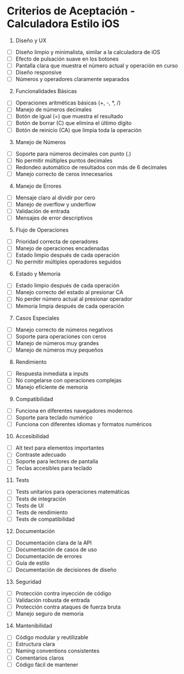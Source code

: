 # Criterios de Aceptación - Calculadora Estilo iOS
1. Diseño y UX
- [ ] Diseño limpio y minimalista, similar a la calculadora de iOS
- [ ] Efecto de pulsación suave en los botones
- [ ] Pantalla clara que muestra el número actual y operación en curso
- [ ] Diseño responsive
- [ ] Números y operadores claramente separados
2. Funcionalidades Básicas
- [ ] Operaciones aritméticas básicas (+, -, *, /)
- [ ] Manejo de números decimales
- [ ] Botón de igual (=) que muestra el resultado
- [ ] Botón de borrar (C) que elimina el último dígito
- [ ] Botón de reinicio (CA) que limpia toda la operación
3. Manejo de Números
- [ ] Soporte para números decimales con punto (.)
- [ ] No permitir múltiples puntos decimales
- [ ] Redondeo automático de resultados con más de 6 decimales
- [ ] Manejo correcto de ceros innecesarios
4. Manejo de Errores
- [ ] Mensaje claro al dividir por cero
- [ ] Manejo de overflow y underflow
- [ ] Validación de entrada
- [ ] Mensajes de error descriptivos
5. Flujo de Operaciones
- [ ] Prioridad correcta de operadores
- [ ] Manejo de operaciones encadenadas
- [ ] Estado limpio después de cada operación
- [ ] No permitir múltiples operadores seguidos
6. Estado y Memoria
- [ ] Estado limpio después de cada operación
- [ ] Manejo correcto del estado al presionar CA
- [ ] No perder número actual al presionar operador
- [ ] Memoria limpia después de cada operación
7. Casos Especiales
- [ ] Manejo correcto de números negativos
- [ ] Soporte para operaciones con ceros
- [ ] Manejo de números muy grandes
- [ ] Manejo de números muy pequeños
8. Rendimiento
- [ ] Respuesta inmediata a inputs
- [ ] No congelarse con operaciones complejas
- [ ] Manejo eficiente de memoria
9. Compatibilidad
- [ ] Funciona en diferentes navegadores modernos
- [ ] Soporte para teclado numérico
- [ ] Funciona con diferentes idiomas y formatos numéricos
10. Accesibilidad
- [ ] Alt text para elementos importantes
- [ ] Contraste adecuado
- [ ] Soporte para lectores de pantalla
- [ ] Teclas accesibles para teclado
11. Tests
- [ ] Tests unitarios para operaciones matemáticas
- [ ] Tests de integración
- [ ] Tests de UI
- [ ] Tests de rendimiento
- [ ] Tests de compatibilidad
12. Documentación
- [ ] Documentación clara de la API
- [ ] Documentación de casos de uso
- [ ] Documentación de errores
- [ ] Guía de estilo
- [ ] Documentación de decisiones de diseño
13. Seguridad
- [ ] Protección contra inyección de código
- [ ] Validación robusta de entrada
- [ ] Protección contra ataques de fuerza bruta
- [ ] Manejo seguro de memoria
14. Mantenibilidad
- [ ] Código modular y reutilizable
- [ ] Estructura clara
- [ ] Naming conventions consistentes
- [ ] Comentarios claros
- [ ] Código fácil de mantener